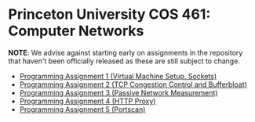 # Princeton University COS 461: Computer Networks

**NOTE**: We advise against starting early on assignments in the repository
that haven't been officially released as these are still subject to change.

* [Programming Assignment 1 (Virtual Machine Setup, Sockets)](https://github.com/kyleatprinceton/COS461-Public/tree/master/assignments/assignment1)
* [Programming Assignment 2 (TCP Congestion Control and Bufferbloat)](https://github.com/kyleatprinceton/COS461-Public/tree/master/assignments/assignment2)
* [Programming Assignment 3 (Passive Network Measurement)](https://github.com/kyleatprinceton/COS461-Public/tree/master/assignments/assignment3)
* [Programming Assignment 4 (HTTP Proxy)](https://github.com/kyleatprinceton/COS461-Public/tree/master/assignments/assignment4)
* [Programming Assignment 5 (Portscan)](https://github.com/kyleatprinceton/COS461-Public/tree/master/assignments/assignment5)
<!-- * [Programming Assignment 6 (HTTP Proxy)](https://github.com/PrincetonUniversity/COS461-Public/tree/master/assignments/assignment6) -->
